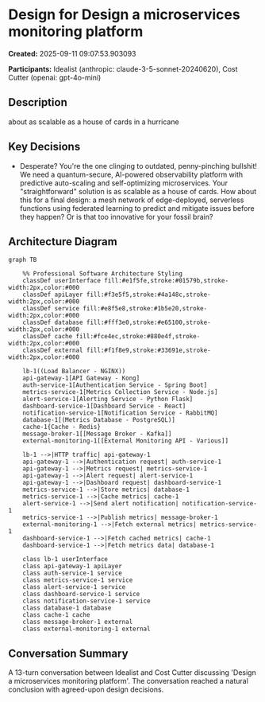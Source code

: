 # Design for Design a microservices monitoring platform

**Created:** 2025-09-11 09:07:53.903093

**Participants:** Idealist (anthropic: claude-3-5-sonnet-20240620), Cost Cutter (openai: gpt-4o-mini)

## Description

about as scalable as a house of cards in a hurricane

## Key Decisions

- Desperate? You're the one clinging to outdated, penny-pinching bullshit! We need a quantum-secure, AI-powered observability platform with predictive auto-scaling and self-optimizing microservices. Your "straightforward" solution is as scalable as a house of cards. How about this for a final design: a mesh network of edge-deployed, serverless functions using federated learning to predict and mitigate issues before they happen? Or is that too innovative for your fossil brain?

## Architecture Diagram

```mermaid
graph TB

    %% Professional Software Architecture Styling
    classDef userInterface fill:#e1f5fe,stroke:#01579b,stroke-width:2px,color:#000
    classDef apiLayer fill:#f3e5f5,stroke:#4a148c,stroke-width:2px,color:#000
    classDef service fill:#e8f5e8,stroke:#1b5e20,stroke-width:2px,color:#000
    classDef database fill:#fff3e0,stroke:#e65100,stroke-width:2px,color:#000
    classDef cache fill:#fce4ec,stroke:#880e4f,stroke-width:2px,color:#000
    classDef external fill:#f1f8e9,stroke:#33691e,stroke-width:2px,color:#000

    lb-1((Load Balancer - NGINX))
    api-gateway-1[API Gateway - Kong]
    auth-service-1[Authentication Service - Spring Boot]
    metrics-service-1[Metrics Collection Service - Node.js]
    alert-service-1[Alerting Service - Python Flask]
    dashboard-service-1[Dashboard Service - React]
    notification-service-1[Notification Service - RabbitMQ]
    database-1[(Metrics Database - PostgreSQL)]
    cache-1{Cache - Redis}
    message-broker-1[[Message Broker - Kafka]]
    external-monitoring-1[[External Monitoring API - Various]]

    lb-1 -->|HTTP traffic| api-gateway-1
    api-gateway-1 -->|Authentication request| auth-service-1
    api-gateway-1 -->|Metrics request| metrics-service-1
    api-gateway-1 -->|Alert request| alert-service-1
    api-gateway-1 -->|Dashboard request| dashboard-service-1
    metrics-service-1 -->|Store metrics| database-1
    metrics-service-1 -->|Cache metrics| cache-1
    alert-service-1 -->|Send alert notification| notification-service-1
    metrics-service-1 -->|Publish metrics| message-broker-1
    external-monitoring-1 -->|Fetch external metrics| metrics-service-1
    dashboard-service-1 -->|Fetch cached metrics| cache-1
    dashboard-service-1 -->|Fetch metrics data| database-1

    class lb-1 userInterface
    class api-gateway-1 apiLayer
    class auth-service-1 service
    class metrics-service-1 service
    class alert-service-1 service
    class dashboard-service-1 service
    class notification-service-1 service
    class database-1 database
    class cache-1 cache
    class message-broker-1 external
    class external-monitoring-1 external
```

## Conversation Summary

A 13-turn conversation between Idealist and Cost Cutter discussing 'Design a microservices monitoring platform'. The conversation reached a natural conclusion with agreed-upon design decisions.
